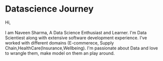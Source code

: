 # Datascience Journey

Hi,<br/><br/>
  I am Naveen Sharma, A Data Science Enthusiast and Learner. I'm Data Scientiest along with extensive software development experience. I've worked with different domains (E-commerece, Supply Chain,HealthCare(Insurance,Wellbeing).
  I'm passionate about Data and love to wrangle them, make model on them an play around.
<br/>

